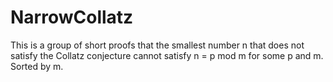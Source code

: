 # NarrowCollatz
This is a group of short proofs that the smallest number n that does not satisfy the Collatz conjecture cannot satisfy n = p mod m for some p and m. Sorted by m.
